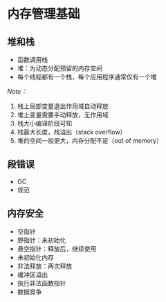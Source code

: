 # 内存管理基础

## 堆和栈
- 函数调用栈
- 堆：为动态分配预留的内存空间
- 每个线程都有一个栈，每个应用程序通常仅有一个堆

*Note：*
1. 栈上局部变量退出作用域自动释放
2. 堆上变量需要手动释放，无作用域
3. 栈大小编译阶段可知
4. 栈最大长度，栈溢出（stack overflow）
5. 堆的空间一般更大，内存分配不足（out of memory）

## 段错误
- GC
- 规范

## 内存安全
- 空指针
- 野指针：未初始化
- 悬空指针：释放后，继续使用
- 未初始化内存
- 非法释放：两次释放
- 缓冲区溢出
- 执行非法函数指针
- 数据竞争
